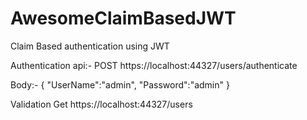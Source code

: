 # AwesomeClaimBasedJWT
Claim Based authentication using JWT

Authentication api:- POST https://localhost:44327/users/authenticate

Body:-
{
    "UserName":"admin",
    "Password":"admin"
}

Validation Get https://localhost:44327/users
